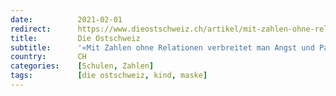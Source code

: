 ```yaml
---
date:          2021-02-01
redirect:      https://www.dieostschweiz.ch/artikel/mit-zahlen-ohne-relationen-verbreitet-man-angst-und-panik-y9kBamV
title:         Die Ostschweiz
subtitle:      '«Mit Zahlen ohne Relationen verbreitet man Angst und Panik»'
country:       CH
categories:    [Schulen, Zahlen]
tags:          [die ostschweiz, kind, maske]
---
```

